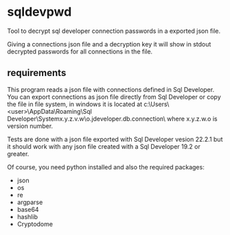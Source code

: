 # sqldevpwd
Tool to decrypt sql developer connection passwords in a exported json file.

Giving a connections json file and a decryption key it will show in stdout decrypted passwords for all connections in the file.

## requirements
This program reads a json file with connections defined in Sql Developer. You can export connections as json file directly from Sql Developer or copy the file in file system, in windows it is located at c:\Users\\\<user>\AppData\Roaming\Sql Developer\Systemx.y.z.v.w\o.jdeveloper.db.connection\  where x.y.z.w.o is version number.

Tests are done with a json file exported with Sql Developer vesion 22.2.1 but it should work with any json file created with a Sql Developer 19.2 or greater.

Of course, you need python installed and also the required packages:
* json
* os
* re
* argparse
* base64
* hashlib
* Cryptodome
